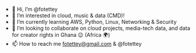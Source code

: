 - 👋 Hi, I’m @fotettey
- 👀 I’m interested in cloud, music & data (CMD)!
- 🌱 I’m currently learning AWS, Python, Linux, Networking & Security
- 💞️ I’m looking to collaborate on cloud projects, media-tech data, and data for creator rights in Ghana 😉 (Africa 🌍)
- 📫 How to reach me fotettey@gmail.com & @fotettey

<!---
fotettey/fotettey is a ✨ special ✨ repository because its `README.md` (this file) appears on your GitHub profile.
You can click the Preview link to take a look at your changes.
--->
